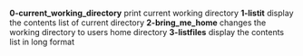 **0-current_working_directory**
print current working directory
**1-listit**
display the contents list of current directory
**2-bring_me_home**
changes the working directory to users home directory
**3-listfiles**
display the contents list in long format
